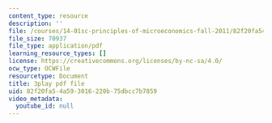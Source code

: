 ```yaml
---
content_type: resource
description: ''
file: /courses/14-01sc-principles-of-microeconomics-fall-2011/82f20fa54a593016220b75dbcc7b7859_H3_TYEeswuM.pdf
file_size: 70937
file_type: application/pdf
learning_resource_types: []
license: https://creativecommons.org/licenses/by-nc-sa/4.0/
ocw_type: OCWFile
resourcetype: Document
title: 3play pdf file
uid: 82f20fa5-4a59-3016-220b-75dbcc7b7859
video_metadata:
  youtube_id: null
---
```

